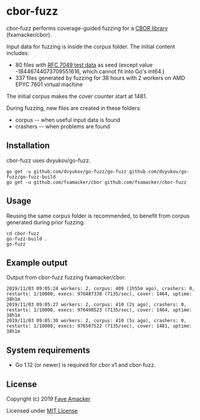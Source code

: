 # cbor-fuzz

cbor-fuzz performs coverage-guided fuzzing for a [CBOR library](https://github.com/fxamacker/cbor) (fxamacker/cbor).

Input data for fuzzing is inside the corpus folder. The initial content includes:
* 80 files with [RFC 7049 test data](https://tools.ietf.org/html/rfc7049#appendix-A) as seed (except value -18446744073709551616, which cannot fit into Go's int64.)
* 337 files generated by fuzzing for 38 hours with 2 workers on AMD EPYC 7601 virtual machine

The initial corpus makes the cover counter start at 1481.

During fuzzing, new files are created in these folders:
* corpus -- when useful input data is found
* crashers -- when problems are found

## Installation
cbor-fuzz uses dvyukov/go-fuzz.
```
go get -u github.com/dvyukov/go-fuzz/go-fuzz github.com/dvyukov/go-fuzz/go-fuzz-build
go get -u github.com/fxamacker/cbor github.com/fxamacker/cbor-fuzz
``` 

## Usage
Reusing the same corpus folder is recommended, to benefit from corpus generated during prior fuzzing.

```
cd cbor-fuzz
go-fuzz-build .
go-fuzz
```

## Example output 
Output from cbor-fuzz fuzzing fxamacker/cbor.

```
2019/11/03 09:05:24 workers: 2, corpus: 409 (1h55m ago), crashers: 0, restarts: 1/10000, execs: 976487338 (7135/sec), cover: 1464, uptime: 38h1m
2019/11/03 09:05:27 workers: 2, corpus: 410 (2s ago), crashers: 0, restarts: 1/10000, execs: 976498523 (7135/sec), cover: 1464, uptime: 38h1m
2019/11/03 09:05:30 workers: 2, corpus: 410 (5s ago), crashers: 0, restarts: 1/10000, execs: 976507522 (7135/sec), cover: 1481, uptime: 38h1m
```

## System requirements
* Go 1.12 (or newer) is required for cbor v1 and cbor-fuzz.

## License 

Copyright (c) 2019 [Faye Amacker](https://github.com/fxamacker)

Licensed under [MIT License](LICENSE)
